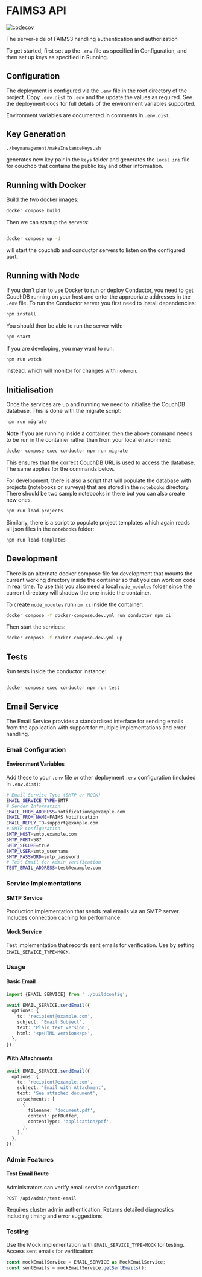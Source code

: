 # FAIMS3 API

[![codecov](https://codecov.io/gh/FAIMS/FAIMS3-conductor/branch/main/graph/badge.svg?token=CJ4U0H7AKA)](https://codecov.io/gh/FAIMS/FAIMS3-conductor)

The server-side of FAIMS3 handling authentication and authorization

To get started, first set up the `.env` file as specified in Configuration, and
then set up keys as specified in Running.

## Configuration

The deployment is configured via the `.env` file in the root directory
of the project. Copy `.env.dist` to `.env` and the update the values
as required. See the deployment docs for full details of the environment
variables supported.

Environment variables are documented in comments in `.env.dist`.

## Key Generation

```bash
./keymanagement/makeInstanceKeys.sh
```

generates new key pair in the `keys` folder and generates the `local.ini` file for couchdb
that contains the public key and other information.

## Running with Docker

Build the two docker images:

```bash
docker compose build
```

Then we can startup the servers:

```bash

docker compose up -d
```

will start the couchdb and conductor servers to listen on the configured port.

## Running with Node

If you don't plan to use Docker to run or deploy Conductor, you need to get CouchDB
running on your host and enter the appropriate addresses in the `.env` file.
To run the Conductor server you first need to install dependencies:

```bash
npm install
```

You should then be able to run the server with:

```bash
npm start
```

If you are developing, you may want to run:

```bash
npm run watch
```

instead, which will monitor for changes with `nodemon`.

## Initialisation

Once the services are up and running we need to initialise the CouchDB
database. This is done with the migrate script:

```bash
npm run migrate
```

**Note** If you are running inside a container, then the above command needs to be
run in the container rather than from your local environment:

```bash
docker compose exec conductor npm run migrate
```

This ensures that the correct CouchDB URL is used to access the database.  The same
applies for the commands below.

For development, there is also a script that will populate the database with projects (notebooks
or surveys) that are
stored in the `notebooks` directory. There should be two sample notebooks in
there but you can also create new ones.

```bash
npm run load-projects
```

Similarly, there is a script to populate project templates which again reads
all json files in the `notebooks` folder:

```bash
npm run load-templates
```

## Development

There is an alternate docker compose file for development that mounts the
current working directory inside the container so that you can work on
code in real time. To use this you also need a local `node_modules` folder
since the current directory will shadow the one inside the container.

To create `node_modules` run `npm ci` inside the container:

```bash
docker compose -f docker-compose.dev.yml run conductor npm ci
```

Then start the services:

```bash
docker compose -f docker-compose.dev.yml up
```

## Tests

Run tests inside the conductor instance:

```bash

docker compose exec conductor npm run test
```

## Email Service

The Email Service provides a standardised interface for sending emails from the application with support for multiple implementations and error handling.

### Email Configuration

#### Environment Variables

Add these to your `.env` file or other deployment `.env` configuration (included in `.env.dist`):

```bash
# Email Service Type (SMTP or MOCK)
EMAIL_SERVICE_TYPE=SMTP
# Sender Information
EMAIL_FROM_ADDRESS=notifications@example.com
EMAIL_FROM_NAME=FAIMS Notification
EMAIL_REPLY_TO=support@example.com
# SMTP Configuration
SMTP_HOST=smtp.example.com
SMTP_PORT=587
SMTP_SECURE=true
SMTP_USER=smtp_username
SMTP_PASSWORD=smtp_password
# Test Email for Admin Verification
TEST_EMAIL_ADDRESS=test@example.com
```

### Service Implementations

#### SMTP Service

Production implementation that sends real emails via an SMTP server. Includes connection caching for performance.

#### Mock Service

Test implementation that records sent emails for verification. Use by setting `EMAIL_SERVICE_TYPE=MOCK`.

### Usage

#### Basic Email

```typescript
import {EMAIL_SERVICE} from '../buildconfig';

await EMAIL_SERVICE.sendEmail({
  options: {
    to: 'recipient@example.com',
    subject: 'Email Subject',
    text: 'Plain text version',
    html: '<p>HTML version</p>',
  },
});
```

#### With Attachments

```typescript
await EMAIL_SERVICE.sendEmail({
  options: {
    to: 'recipient@example.com',
    subject: 'Email with Attachment',
    text: 'See attached document',
    attachments: [
      {
        filename: 'document.pdf',
        content: pdfBuffer,
        contentType: 'application/pdf',
      },
    ],
  },
});
```

### Admin Features

#### Test Email Route

Administrators can verify email service configuration:

```HTTP
POST /api/admin/test-email
```

Requires cluster admin authentication. Returns detailed diagnostics including timing and error suggestions.

### Testing

Use the Mock implementation with `EMAIL_SERVICE_TYPE=MOCK` for testing. Access sent emails for verification:

```typescript
const mockEmailService = EMAIL_SERVICE as MockEmailService;
const sentEmails = mockEmailService.getSentEmails();
```
